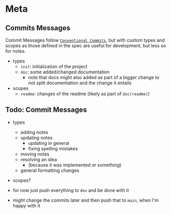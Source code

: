 # Meta

## Commits Messages

Commit Messages follow [`Conventional Commits`], but with custom types and
scopes as those defined in the spec are useful for development, but less so for
notes.

- types
  - `init`: initialization of the project
  - `doc`: some added/changed documentation
    - note that docs might also added as part of a bigger change to not split
      documentation and the change it entails
- scopes
  - `readme`: changes of the readme (likely as part of `doc(readme)`)

[`Conventional Commits`]: https://www.conventionalcommits.org/en/v1.0.0/

## Todo: Commit Messages 

- types
  - adding notes
  - updating notes
    - updating in general
    - fixing spelling mistakes
  - moving notes
  - resolving an idea
    - (because it was implemented or something)
  - general formatting changes
- scopes?

- for now just push everything to `dev` and be done with it
- might change the commits later and then push that to `main`, when I'm happy
  with it

